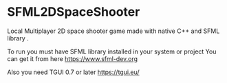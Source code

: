 # SFML2DSpaceShooter
Local Multiplayer 2D space shooter game made with native C++ and SFML library .

To run you must have SFML library installed in your system or project 
You can get it from here 
https://www.sfml-dev.org 

Also you need TGUI 0.7 or later 
https://tgui.eu/


